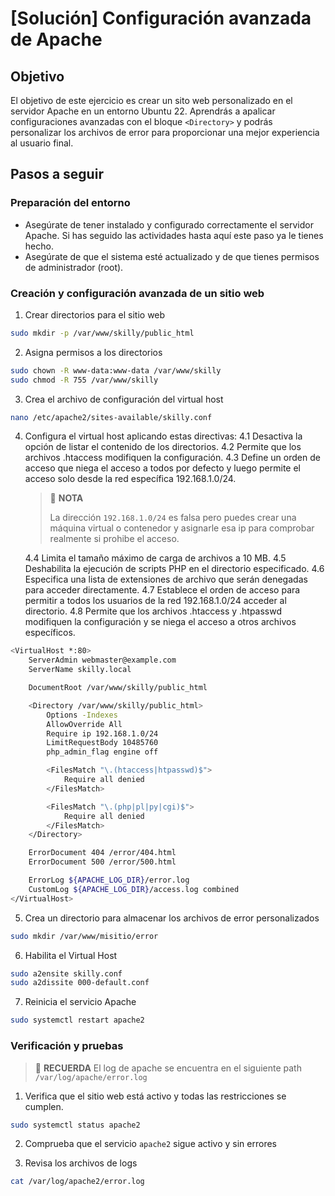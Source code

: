 # [Solución] Configuración avanzada de Apache

## Objetivo

El objetivo de este ejercicio es crear un sito web personalizado en el servidor Apache en un entorno Ubuntu 22. Aprendrás a apalicar configuraciones avanzadas con el bloque `<Directory>` y podrás personalizar los archivos de error para proporcionar una mejor experiencia al usuario final. 

## Pasos a seguir

### Preparación del entorno

- Asegúrate de tener instalado y configurado correctamente el servidor Apache. Si has seguido las actividades hasta aquí este paso ya le tienes hecho.
- Asegúrate de que el sistema esté actualizado y de que tienes permisos de administrador (root).

### Creación y configuración avanzada de un sitio web

1. Crear directorios para el sitio web

~~~sh
sudo mkdir -p /var/www/skilly/public_html
~~~

2. Asigna permisos a los directorios

~~~sh
sudo chown -R www-data:www-data /var/www/skilly
sudo chmod -R 755 /var/www/skilly
~~~

3. Crea el archivo de configuración del virtual host

~~~sh
nano /etc/apache2/sites-available/skilly.conf
~~~

4. Configura el virtual host aplicando estas directivas:
    4.1 Desactiva la opción de listar el contenido de los directorios.
    4.2 Permite que los archivos .htaccess modifiquen la configuración.
    4.3 Define un orden de acceso que niega el acceso a todos por defecto y luego permite el acceso solo desde la red específica 192.168.1.0/24.

    > :pencil: **NOTA**
    >
    > La dirección `192.168.1.0/24` es falsa pero puedes crear una máquina virtual o contenedor y asignarle esa ip para comprobar realmente si prohibe el acceso. 

    4.4 Limita el tamaño máximo de carga de archivos a 10 MB.
    4.5 Deshabilita la ejecución de scripts PHP en el directorio especificado.
    4.6 Especifica una lista de extensiones de archivo que serán denegadas para acceder directamente.
    4.7 Establece el orden de acceso para permitir a todos los usuarios de la red 192.168.1.0/24 acceder al directorio.
    4.8 Permite que los archivos .htaccess y .htpasswd modifiquen la configuración y se niega el acceso a otros archivos específicos.

~~~sh
<VirtualHost *:80>
    ServerAdmin webmaster@example.com
    ServerName skilly.local

    DocumentRoot /var/www/skilly/public_html

    <Directory /var/www/skilly/public_html>
        Options -Indexes
        AllowOverride All
        Require ip 192.168.1.0/24
        LimitRequestBody 10485760
        php_admin_flag engine off

        <FilesMatch "\.(htaccess|htpasswd)$">
            Require all denied
        </FilesMatch>

        <FilesMatch "\.(php|pl|py|cgi)$">
            Require all denied
        </FilesMatch>
    </Directory>

    ErrorDocument 404 /error/404.html
    ErrorDocument 500 /error/500.html

    ErrorLog ${APACHE_LOG_DIR}/error.log
    CustomLog ${APACHE_LOG_DIR}/access.log combined
</VirtualHost>
~~~

5. Crea un directorio para almacenar los archivos de error personalizados
   
~~~sh
sudo mkdir /var/www/misitio/error
~~~

6. Habilita el Virtual Host

~~~sh
sudo a2ensite skilly.conf
sudo a2dissite 000-default.conf
~~~

7. Reinicia el servicio Apache

~~~sh
sudo systemctl restart apache2
~~~

### Verificación y pruebas

> :brain: **RECUERDA**
> El log de apache se encuentra en el siguiente path ``/var/log/apache/error.log``

1. Verifica que el sitio web está activo y todas las restricciones se cumplen.

~~~sh
sudo systemctl status apache2
~~~

2. Comprueba que el servicio ``apache2`` sigue activo y sin errores

3. Revisa los archivos de logs

~~~sh
cat /var/log/apache2/error.log
~~~